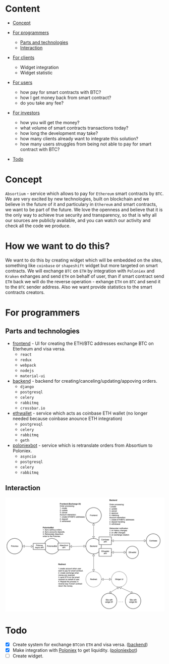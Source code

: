 Content
=================

* [Concept](#concept)
* [For programmers](#for-programmers)
   * [Parts and technologies](#parts-and-technologies)
   * [Interaction](#interaction)

* [For clients](#for-clients)
    * Widget integration
    * Widget statistic

* [For users](#for-users)
    * how pay for smart contracts with BTC?
    * how I get money back from smart contract?
    * do you take any fee?

* [For investors](#for-investors)
    * how you will get the money?
    * what volume of smart contracts transactions today?
    * how long the development may take?
    * how many clients already want to integrate this solution?
    * how many users struggles from being not able to pay for smart contract with BTC?
* [Todo](#todo)

Concept
=================
`Absortium` - service which allows to pay for `Ethereum` smart contracts by `BTC`. We are very excited by new technologies, built on blockchain and we believe in the future of it and particulary in `Ethereum` and smart contracts, we want to be part of the future. We love the openness and believe that it is the only way to achieve true security and transparency, so that is why all our sources are publicly available, and you can watch our activity and check all the code we produce.

How we want to do this?
=================
We want to do this by creating widget which will be embedded on the sites, something like `coinbase` or `shapeshift` widget but more targeted on smart contracts. We will exchange `BTC` on `ETH` by integration with `Poloniex` and `Kraken` exhanges and send `ETH` on behalf of user, than if smart contract send `ETH` back we will do the reverse operation - exhange `ETH` on `BTC` and send it to the `BTC` sender address. Also we want provide statistics to the smart contracts creators.

For programmers
=================
## Parts and technologies
* [frontend](https://github.com/absortium/frontend) - UI for creating the ETH/BTC addresses exchange BTC on Eterheum and visa versa.
    * `react`
    * `redux`
    * `webpack`
    * `nodejs`
    * `material-ui`
* [backend](https://github.com/absortium/backend) - backend for creating/canceling/updating/appoving orders.
    * `django`
    * `postgresql`
    * `celery`
    * `rabbitmq`
    * `crossbar.io`
* [ethwallet](https://github.com/absortium/ethwallet) - service which acts as coinbase ETH wallet (no longer needed because coinbase anounce ETH integration)
    * `postgresql`
    * `celery`
    * `rabbitmq`
    * `geth`
* [poloniexbot](https://github.com/absortium/poloniexbot) - service which is retranslate orders from Absortium to Poloniex.
    * `asyncio`
    * `postgresql`
    * `celery`
    * `rabbitmq`

## Interaction
![Schema](docs/schema.png)

Todo
=================
- [x] Create system for exchange `BTC`on `ETH` and visa versa. ([backend](https://github.com/absortium/backend))
- [x] Make integration with [Poloniex](http://poloniex.com) to get liquidity. ([poloniexbot](https://github.com/absortium/poloniexbot))
- [ ] Create widget.
